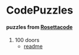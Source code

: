 # CodePuzzles

#### puzzles from [Rosettacode](http://rosettacode.org/wiki/Rosetta_Code)

1. 100 doors 
    - [readme](100_doors)

